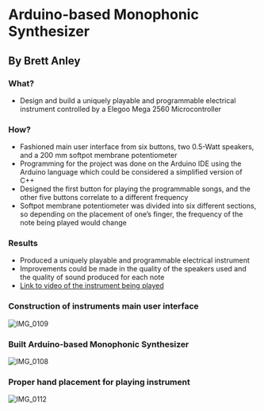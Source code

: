 # Arduino-based Monophonic Synthesizer 
## By Brett Anley 

### What? 
- Design and build a uniquely playable and programmable electrical instrument controlled by a Elegoo Mega 2560 Microcontroller

### How? 
- Fashioned main user interface from six buttons, two 0.5-Watt speakers, and a 200 mm softpot membrane potentiometer
- Programming for the project was done on the Arduino IDE using the Arduino language which could be considered a simplified version of C++
- Designed the first button for playing the programmable songs, and the other five buttons correlate to a different frequency
- Softpot membrane potentiometer was divided into six different sections, so depending on the placement of one’s finger, the frequency of the note being played would change

### Results 
- Produced a uniquely playable and programmable electrical instrument
- Improvements could be made in the quality of the speakers used and the quality of sound produced for each note  
- [Link to video of the instrument being played](https://youtu.be/gzW5bRE20J8)

### Construction of instruments main user interface
![IMG_0109](https://github.com/DuckDodgersSSj3/Arduino-based-Monophonic-Synthesizer-/assets/123620551/b1466389-209b-44e3-9835-55361e9eb72f)

###  Built Arduino-based Monophonic Synthesizer
![IMG_0108](https://github.com/DuckDodgersSSj3/Arduino-based-Monophonic-Synthesizer-/assets/123620551/45386021-32e9-4a9d-b22b-8d0d6e80294f)

### Proper hand placement for playing instrument
![IMG_0112](https://github.com/DuckDodgersSSj3/Arduino-based-Monophonic-Synthesizer-/assets/123620551/ed0a550b-c240-4da5-8ed0-bf2bcee03636)
